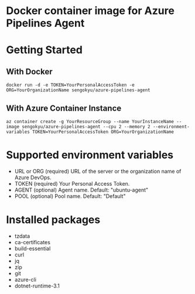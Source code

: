 # Docker container image for Azure Pipelines Agent

# Getting Started 

## With Docker

```
docker run -d -e TOKEN=YourPersonalAccessToken -e ORG=YourOrganizationName sengokyu/azure-pipelines-agent
```

## With Azure Container Instance

```
az container create -g YourResourceGroup --name YourInstanceName --image sengokyu/azure-pipelines-agent --cpu 2 --memory 2 --environment-variables TOKEN=YourPersonalAccessToken ORG=YourOrganizationName
```

# Supported environment variables

* URL or ORG (required) URL of the server or the organization name of Azure DevOps.
* TOKEN (required) Your Personal Access Token.
* AGENT (optional) Agent name. Default: "ubuntu-agent"
* POOL (optional) Pool name. Default: "Default"

# Installed packages

* tzdata
* ca-certificates
* build-essential
* curl
* jq
* zip
* git
* azure-cli
* dotnet-runtime-3.1
